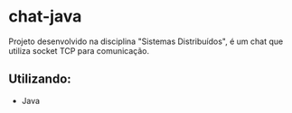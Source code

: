 # chat-java
Projeto desenvolvido na disciplina "Sistemas Distribuídos", é um chat que utiliza socket TCP para comunicação.

## Utilizando:
- Java
